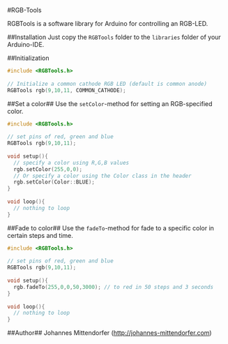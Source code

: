 #RGB-Tools

RGBTools is a software library for Arduino for controlling an RGB-LED.

##Installation
Just copy the `RGBTools` folder to the `libraries` folder of your Arduino-IDE.

##Initialization
```c++
#include <RGBTools.h>
 
// Initialize a common cathode RGB LED (default is common anode)
RGBTools rgb(9,10,11, COMMON_CATHODE);
```

##Set a color##
Use the `setColor`-method for setting an RGB-specified color.

```c++
#include <RGBTools.h>
 
// set pins of red, green and blue
RGBTools rgb(9,10,11);
 
void setup(){
  // specify a color using R,G,B values
  rgb.setColor(255,0,0);
  // Or specify a color using the Color class in the header
  rgb.setColor(Color::BLUE);
}
 
void loop(){
  // nothing to loop
}
```

##Fade to color##
Use the `fadeTo`-method for fade to a specific color in certain steps and time.

```c++
#include <RGBTools.h>
 
// set pins of red, green and blue
RGBTools rgb(9,10,11);
 
void setup(){
  rgb.fadeTo(255,0,0,50,3000); // to red in 50 steps and 3 seconds
}
 
void loop(){
  // nothing to loop
}
```

##Author##
Johannes Mittendorfer (http://johannes-mittendorfer.com)
